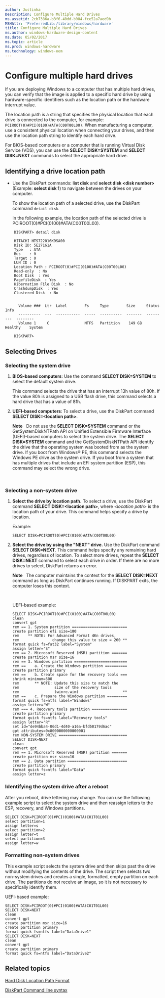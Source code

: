 ```yaml
---
author: Justinha
Description: Configure Multiple Hard Drives
ms.assetid: 2cb7386a-b3f6-40dd-b084-fce52a7aed9b
MSHAttr: 'PreferredLib:/library/windows/hardware'
title: Configure Multiple Hard Drives
ms.author: windows-hardware-design-content
ms.date: 05/02/2017
ms.topic: article
ms.prod: windows-hardware
ms.technology: windows-oem
---
```


# Configure multiple hard drives


If you are deploying Windows to a computer that has multiple hard drives, you can verify that the image is applied to a specific hard drive by using hardware-specific identifiers such as the location path or the hardware interrupt value.

The location path is a string that specifies the physical location that each drive is connected to the computer, for example: `PCIROOT(0)#PCI(0100)#ATA(C00T00L00)`. When manufacturing a computer, use a consistent physical location when connecting your drives, and then use the location path string to identify each hard drive.

For BIOS-based computers or a computer that is running Virtual Disk Service (VDS), you can use the **SELECT DISK=SYSTEM** and **SELECT DISK=NEXT** commands to select the appropriate hard drive.


## <span id="IdentifyingDiskLocationPath"></span><span id="identifyingdisklocationpath"></span><span id="IDENTIFYINGDISKLOCATIONPATH"></span>Identifying a drive location path


-   Use the DiskPart commands: **list disk** and **select disk &lt;disk number&gt;** (Example: **select disk 1**) to navigate between the drives on your computer.

    To show the location path of a selected drive, use the DiskPart command `detail disk`.

    In the following example, the location path of the selected drive is PCIROOT(0)\#PCI(0100)\#ATA(C00T00L00).

```
    DISKPART> detail disk

    HITACHI HTS722016K9SA00
    Disk ID: 5E27161A
    Type   : ATA
    Bus    : 0
    Target : 0
    LUN ID : 0
    Location Path : PCIROOT(0)#PCI(0100)#ATA(C00T00L00)
    Read-only  : No
    Boot Disk  : Yes
    PagefileDisk  : Yes
    Hibernation File Disk  : No
    CrashdumpDisk  : Yes
    Clustered Disk  : No


      Volume ###  Ltr  Label        Fs     Type        Size     Status     Info
      ----------  ---  -----------  -----  ----------  -------  ---------  --------
      Volume 1     C                NTFS   Partition    149 GB  Healthy    System

    DISKPART>
```

## <span id="Selecting_Drives"></span><span id="selecting_drives"></span><span id="SELECTING_DRIVES"></span>Selecting Drives


### <span id="SelectingSystemDisk"></span><span id="selectingsystemdisk"></span><span id="SELECTINGSYSTEMDISK"></span>Selecting the system drive


1.  **BIOS-based computers**: Use the command **SELECT DISK=SYSTEM** to select the default system drive.

    This command selects the drive that has an interrupt 13h value of 80h. If the value 80h is assigned to a USB flash drive, this command selects a hard drive that has a value of 81h.

2.  **UEFI-based computers**: To select a drive, use the DiskPart command **SELECT DISK=&lt;location path&gt;**.

    **Note**  
    Do not use the **SELECT DISK=SYSTEM** command or the GetSystemDiskNTPath API on Unified Extensible Firmware Interface (UEFI)-based computers to select the system drive. The **SELECT DISK=SYSTEM** command and the GetSystemDiskNTPath API identify the drive that the operating system was booted from as the system drive. If you boot from Windows® PE, this command selects the Windows PE drive as the system drive. If you boot from a system that has multiple drives that include an EFI system partition (ESP), this command may select the wrong drive.

     

### <span id="SelectingNonSystemDisks"></span><span id="selectingnonsystemdisks"></span><span id="SELECTINGNONSYSTEMDISKS"></span>Selecting a non-system drive
 

1.  **Select the drive by location path.** To select a drive, use the DiskPart command **SELECT DISK=&lt;location path&gt;**, where &lt;*location path*&gt; is the location path of your drive. This command helps specify a drive by location.

    Example:

    ``` syntax
    SELECT DISK=PCIROOT(0)#PCI(0100)#ATA(C00T00L00)
    ```

2.  **Select the drive by using the "NEXT" drive.** Use the DiskPart command **SELECT DISK=NEXT**. This command helps specify any remaining hard drives, regardless of location. To select more drives, repeat the **SELECT DISK=NEXT** command to select each drive in order. If there are no more drives to select, DiskPart returns an error.

    **Note**  
    The computer maintains the context for the **SELECT DISK=NEXT** command as long as DiskPart continues running. If DISKPART exits, the computer loses this context.

     

    UEFI-based example:

    ``` syntax
    SELECT DISK=PCIROOT(0)#PCI(0100)#ATA(C00T00L00)
    clean
    convert gpt
    rem == 1. System partition =========================
    create partition efi size=100
    rem    ** NOTE: For Advanced Format 4Kn drives,
    rem               change this value to size = 260 ** 
    format quick fs=fat32 label="System"
    assign letter="S"
    rem == 2. Microsoft Reserved (MSR) partition =======
    create partition msr size=16
    rem == 3. Windows partition ========================
    rem ==    a. Create the Windows partition ==========
    create partition primary 
    rem ==    b. Create space for the recovery tools ===
    shrink minimum=500
    rem       ** NOTE: Update this size to match the
    rem                size of the recovery tools 
    rem                (winre.wim)                    **
    rem ==    c. Prepare the Windows partition ========= 
    format quick fs=ntfs label="Windows"
    assign letter="W"
    rem === 4. Recovery tools partition ================
    create partition primary
    format quick fs=ntfs label="Recovery tools"
    assign letter="R"
    set id="de94bba4-06d1-4d40-a16a-bfd50179d6ac"
    gpt attributes=0x8000000000000001
    rem NON-SYSTEM DRIVE ===============================
    SELECT DISK=NEXT
    clean
    convert gpt
    rem == 1. Microsoft Reserved (MSR) partition =======
    create partition msr size=16
    rem == 2. Data partition ===========================
    create partition primary
    format quick fs=ntfs label="Data"
    assign letter=z
    ```

### <span id="ExampleIdentifyingSystemDiskAfterReboot"></span><span id="exampleidentifyingsystemdiskafterreboot"></span><span id="EXAMPLEIDENTIFYINGSYSTEMDISKAFTERREBOOT"></span>Identifying the system drive after a reboot

After you reboot, drive lettering may change. You can use the following example script to select the system drive and then reassign letters to the ESP, recovery, and Windows partitions.

``` syntax
SELECT DISK=PCIROOT(0)#PCI(0100)#ATA(C01T01L00)
select partition=1
assign letter=s
select partition=2
assign letter=t
select partition=3
assign letter=w
```

### <span id="ExampleFormattingNonSystemDisks"></span><span id="exampleformattingnonsystemdisks"></span><span id="EXAMPLEFORMATTINGNONSYSTEMDISKS"></span>Formatting non-system drives

This example script selects the system drive and then skips past the drive without modifying the contents of the drive. The script then selects two non-system drives and creates a single, formatted, empty partition on each drive. The partitions do not receive an image, so it is not necessary to specifically identify them.

UEFI-based example:

``` syntax
SELECT DISK=PCIROOT(0)#PCI(0100)#ATA(C01T01L00)
SELECT DISK=NEXT
clean
convert gpt
create partition msr size=16
create partition primary
format quick fs=ntfs label="DataDrive1"
SELECT DISK=NEXT
clean
convert gpt
create partition primary
format quick fs=ntfs label="DataDrive2"
```

## <span id="related_topics"></span>Related topics


[Hard Disk Location Path Format](hard-disk-location-path-format.md)

[DiskPart Command line syntax](http://go.microsoft.com/fwlink/?LinkId=128458)

 

 






